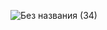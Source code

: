 ![Без названия (34)](https://github.com/user-attachments/assets/def59839-c40d-4822-85e3-73a25800e85b)
